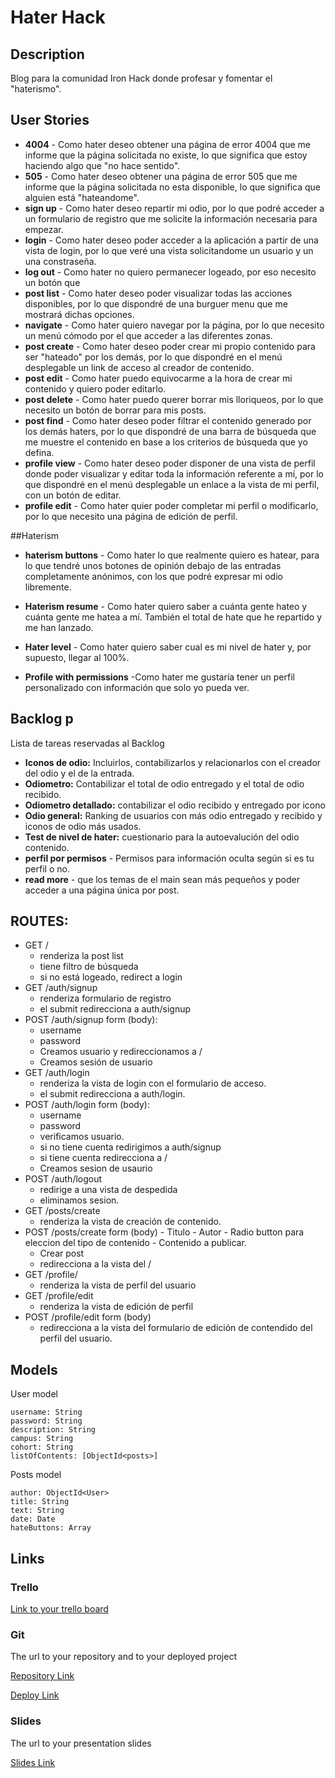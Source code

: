 # Hater Hack

## Description

Blog para la comunidad Iron Hack donde profesar y fomentar el "haterismo".

## User Stories

- **4004** - Como hater deseo obtener una página de error 4004 que me informe que la página solicitada no existe, lo que significa que estoy haciendo algo que "no hace sentido".
- **505** - Como hater deseo obtener una página de error 505 que me informe que la página solicitada no esta disponible, lo que significa que alguien está "hateandome".
- **sign up** - Como hater deseo repartir mi odio, por lo que podré acceder a un formulario de registro que me solicite la información necesaria para empezar.
- **login** - Como hater deseo poder acceder a la aplicación a partir de una vista de login, por lo que veré una vista solicitandome un usuario y un una constraseña.
- **log out** - Como hater no quiero permanecer logeado, por eso necesito un botón que 
- **post list** - Como hater deseo poder visualizar todas las acciones disponibles, por lo que dispondré de una burguer menu que me mostrará dichas opciones.
- **navigate** - Como hater quiero navegar por la página, por lo que necesito un menú cómodo por el que acceder a las diferentes zonas. 
- **post create** - Como hater deseo poder crear mi propio contenido para ser "hateado" por los demás, por lo que dispondré en el menú desplegable un link de acceso al creador de contenido.
- **post edit** - Como hater puedo equivocarme a la hora de crear mi contenido y quiero poder editarlo.
- **post delete** - Como hater puedo querer borrar mis lloriqueos, por lo que necesito un botón de borrar para mis posts.
- **post find** - Como hater deseo poder filtrar el contenido generado por los demás haters, por lo que dispondré de una barra de búsqueda que me muestre el contenido en base a los criterios de búsqueda que yo defina.
- **profile view** - Como hater deseo poder disponer de una vista de perfil donde poder visualizar y editar toda la información referente a mí, por lo que dispondré en el menú desplegable un enlace a la vista de mi perfil, con un botón de editar.
- **profile edit** - Como hater quier poder completar mi perfil o modificarlo, por lo que necesito una página de edición de perfil.

##Haterism

- **haterism buttons** - Como hater lo que realmente quiero es hatear, para lo que tendré unos botones de opinión debajo de las entradas completamente anónimos, con los que podré expresar mi odio libremente.

- **Haterism resume** - Como hater quiero saber a cuánta gente hateo y cuánta gente me hatea a mí. También el total de hate que he repartido y me han lanzado.

- **Hater level** - Como hater quiero saber cual es mi nivel de hater y, por supuesto, llegar al 100%.

- **Profile with permissions** -Como hater me gustaría tener un perfil personalizado con información que solo yo pueda ver.

## Backlog p 

 Lista de tareas reservadas al  Backlog

- **Iconos de odio:** Incluirlos, contabilizarlos y relacionarlos con el creador del odio y el de la entrada.
- **Odiometro:** Contabilizar el total de odio entregado y el total de odio recibido.
- **Odiometro detallado:** contabilizar el odio recibido y entregado por icono
- **Odio general:** Ranking de usuarios con más odio entregado y recibido y iconos de odio más usados.
- **Test de nivel de hater:** cuestionario para la autoevalución del odio contenido.
- **perfil por permisos** - Permisos para información oculta según si es tu perfil o no.
- **read more** - que los temas de el main sean más pequeños y poder acceder a una página única por post.

## ROUTES:

- GET / 
  - renderiza la post list
  - tiene filtro de búsqueda
  - si no está logeado, redirect a login
- GET /auth/signup
    - renderiza formulario de registro
    - el submit redirecciona a auth/signup
- POST /auth/signup
    form (body):
    - username
    - password
    - Creamos usuario y redireccionamos a /
    - Creamos sesión de usuario
- GET /auth/login
  - renderiza la vista de login con el formulario de acceso.
  - el submit redirecciona a auth/login.
- POST /auth/login
    form (body):
    - username
    - password
    - verificamos usuario.
    - si no tiene cuenta redirigimos a auth/signup
    - si tiene cuenta redirecciona a /
    - Creamos sesion de usaurio
- POST /auth/logout
	- redirige a una vista de despedida
    - eliminamos sesion. 
- GET /posts/create
	- renderiza la vista de creación de contenido.
- POST /posts/create
    form (body)
        - Titulo
        - Autor
        - Radio button para eleccion del tipo de contenido
        - Contenido a publicar.
    - Crear post
	- redirecciona a la vista del /
- GET /profile/
  - renderiza la vista de perfil del usuario
- GET /profile/edit
	- renderiza la vista de edición de perfil
- POST /profile/edit
    form (body)
	- redirecciona a la vista del formulario de edición de contendido del perfil del usuario.

## Models

User model
 
```
username: String
password: String
description: String
campus: String
cohort: String
listOfContents: [ObjectId<posts>]
```

Posts model

```
author: ObjectId<User>
title: String
text: String
date: Date
hateButtons: Array
``` 

## Links

### Trello

[Link to your trello board](https://trello.com/b/pn3Ukwof/haterhack)

### Git

The url to your repository and to your deployed project

[Repository Link](https://github.com/ibandasca/M02_Hater_Hack/blob/master/README.md)

[Deploy Link](http://heroku.com)

### Slides

The url to your presentation slides

[Slides Link](http://slides.com)
